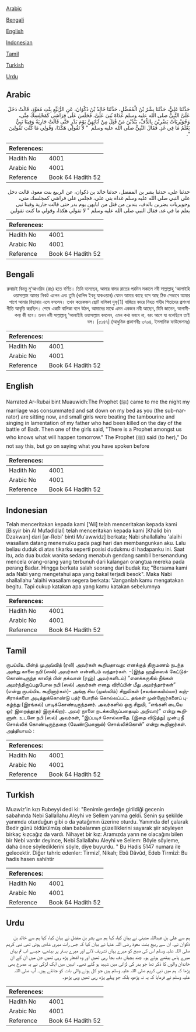 [Arabic](#arabic)

[Bengali](#bengali)

[English](#english)

[Indonesian](#indonesian)

[Tamil](#tamil)

[Turkish](#turkish)

[Urdu](#urdu)

## Arabic


<div dir="rtl" lang="ar" style={{fontSize:'larger',backgroundColor:'#f8f9fa',padding:20}}>
حَدَّثَنَا عَلِيٌّ، حَدَّثَنَا بِشْرُ بْنُ الْمُفَضَّلِ، حَدَّثَنَا خَالِدُ بْنُ ذَكْوَانَ، عَنِ الرُّبَيِّعِ بِنْتِ مُعَوِّذٍ، قَالَتْ دَخَلَ عَلَىَّ النَّبِيُّ صلى الله عليه وسلم غَدَاةَ بُنِيَ عَلَىَّ، فَجَلَسَ عَلَى فِرَاشِي كَمَجْلِسِكَ مِنِّي، وَجُوَيْرِيَاتٌ يَضْرِبْنَ بِالدُّفِّ، يَنْدُبْنَ مَنْ قُتِلَ مِنْ آبَائِهِنَّ يَوْمَ بَدْرٍ حَتَّى قَالَتْ جَارِيَةٌ وَفِينَا نَبِيٌّ يَعْلَمُ مَا فِي غَدٍ‏.‏ فَقَالَ النَّبِيُّ صلى الله عليه وسلم ‏ "‏ لاَ تَقُولِي هَكَذَا، وَقُولِي مَا كُنْتِ تَقُولِينَ ‏"‏‏.‏
</div>
<div style={{backgroundColor:'#f8f9fa',padding:20, marginBottom: 10}}><table> <thead> <tr> <th>References:</th> <th></th> </tr> </thead> <tbody><tr><td>Hadith No</td><td>4001</td></tr><tr><td>Arabic No</td><td>4001</td></tr><tr><td>Reference</td><td>Book 64 Hadith 52</td></tr></tbody></table></div>


<div dir="rtl" lang="ar" style={{fontSize:'larger',backgroundColor:'#f8f9fa',padding:20}}>
حدثنا علي، حدثنا بشر بن المفضل، حدثنا خالد بن ذكوان، عن الربيع بنت معوذ، قالت دخل على النبي صلى الله عليه وسلم غداة بني على، فجلس على فراشي كمجلسك مني، وجويريات يضربن بالدف، يندبن من قتل من ابايهن يوم بدر حتى قالت جارية وفينا نبي يعلم ما في غد. فقال النبي صلى الله عليه وسلم " لا تقولي هكذا، وقولي ما كنت تقولين
</div>
<div style={{backgroundColor:'#f8f9fa',padding:20, marginBottom: 10}}><table> <thead> <tr> <th>References:</th> <th></th> </tr> </thead> <tbody><tr><td>Hadith No</td><td>4001</td></tr><tr><td>Arabic No</td><td>4001</td></tr><tr><td>Reference</td><td>Book 64 Hadith 52</td></tr></tbody></table></div>

## Bengali


<div dir="rtl" lang="bn" style={{fontSize:'larger',backgroundColor:'#f8f9fa',padding:20}}>
রুবায়ই বিনতু মু‘আওয়িয (রাঃ) হতে বর্ণিত। তিনি বলেছেন, আমার বাসর রাতের পরদিন সকালে নবী সাল্লাল্লাহু ‘আলাইহি ওয়াসাল্লাম আমার নিকট এলেন এবং তুমি (খালিদ ইবনু যাকওয়ান) যেমন আমার কাছে বসে আছ ঠিক সেভাবে আমার পাশে আমার বিছানায় এসে বসলেন। তখন কয়েকজন ছোট বালিকা দুফ্[1] বাজিয়ে বদরে নিহত শহীদ পিতাদের প্রশংসা গীতি আবৃত্তি করছিল। শেষে একটি বালিকা বলে উঠল, আমাদের মাঝে এমন একজন নবী আছেন, যিনি জানেন, আগামীকল্য কী হবে। তখন নবী সাল্লাল্লাহু ‘আলাইহি ওয়াসাল্লাম বললেন, এমন কথা বলবে না, বরং আগে যা বলেছিলে তাই বল। [৫১৪৭] (আধুনিক প্রকাশনীঃ ৩৭০৪, ইসলামিক ফাউন্ডেশনঃ)
</div>
<div style={{backgroundColor:'#f8f9fa',padding:20, marginBottom: 10}}><table> <thead> <tr> <th>References:</th> <th></th> </tr> </thead> <tbody><tr><td>Hadith No</td><td>4001</td></tr><tr><td>Arabic No</td><td>4001</td></tr><tr><td>Reference</td><td>Book 64 Hadith 52</td></tr></tbody></table></div>

## English


<div dir="ltr" lang="en" style={{fontSize:'larger',backgroundColor:'#f8f9fa',padding:20}}>
Narrated Ar-Rubai bint Muauwidh:The Prophet (ﷺ) came to me the night my marriage was consummated and sat down on my bed as you (the sub-narrator) are sitting now, and small girls were beating the tambourine and singing in lamentation of my father who had been killed on the day of the battle of Badr. Then one of the girls said, "There is a Prophet amongst us who knows what will happen tomorrow." The Prophet (ﷺ) said (to her)," Do not say this, but go on saying what you have spoken before
</div>
<div style={{backgroundColor:'#f8f9fa',padding:20, marginBottom: 10}}><table> <thead> <tr> <th>References:</th> <th></th> </tr> </thead> <tbody><tr><td>Hadith No</td><td>4001</td></tr><tr><td>Arabic No</td><td>4001</td></tr><tr><td>Reference</td><td>Book 64 Hadith 52</td></tr></tbody></table></div>

## Indonesian


<div dir="ltr" lang="id" style={{fontSize:'larger',backgroundColor:'#f8f9fa',padding:20}}>
Telah menceritakan kepada kami ['Ali] telah menceritakan kepada kami [Bisyir bin Al Mufadldlal] telah menceritakan kepada kami [Khalid bin Dzakwan] dari [ar-Robi' binti Mu'awwidz] berkata; Nabi shallallahu 'alaihi wasallam datang menemuiku pada pagi hari dan membangunkan aku. Lalu beliau duduk di atas tikarku seperti posisi dudukmu di hadapanku ini. Saat itu, ada dua budak wanita sedang menabuh gendang sambil bersenandung mencela orang-orang yang terbunuh dari kalangan orangtua mereka pada perang Badar. Hingga berkata salah seorang dari budak itu; "Bersama kami ada Nabi yang mengetahui apa yang bakal terjadi besok". Maka Nabi shallallahu 'alaihi wasallam segera berkata: "Janganlah kamu mengatakan begitu. Tapi cukup katakan apa yang kamu katakan sebelumnya
</div>
<div style={{backgroundColor:'#f8f9fa',padding:20, marginBottom: 10}}><table> <thead> <tr> <th>References:</th> <th></th> </tr> </thead> <tbody><tr><td>Hadith No</td><td>4001</td></tr><tr><td>Arabic No</td><td>4001</td></tr><tr><td>Reference</td><td>Book 64 Hadith 52</td></tr></tbody></table></div>

## Tamil


<div dir="ltr" lang="ta" style={{fontSize:'larger',backgroundColor:'#f8f9fa',padding:20}}>
ருபய்யிஉ பின்த் முஅவ்வித் (ரலி) அவர்கள் கூறியதாவது: எனக்குத் திருமணம் நடந்த அன்று காலை நபி (ஸல்) அவர்கள் என்னிடம் வந்தார்கள். -(இந்த ஹதீஸைக் கேட்டுக்கொண்டிருந்த காலித் பின் தக்வான் (ரஹ்) அவர்களிடம்) “எனக்கருகில் நீங்கள் அமர்ந்திருப்பதுபோல நபி (ஸல்) அவர்கள் எனது விரிப்பின் மீது அமர்ந்தார்கள்” (என்று ருபய்யிஉ கூறினார்கள்)- அங்கு சில (முஸ்லிம்) சிறுமிகள் (சலங்கையில்லா) கஞ்சிராக்களை அடித்துக்கொண்டு பத்ர் போரில் கொல்லப்பட்ட தங்கள் முன்னோர்களைப் புகழ்ந்து (இரங்கல்) பாடிக்கொண்டிருந்தனர். அவர்களில் ஒரு சிறுமி, “எங்களி டையே ஓர் இறைத்தூதர் இருக்கிறார். அவர் நாளை நடக்கவிருப்பதையும் அறிவார்” என்று கூறினாள். உடனே நபி (ஸல்) அவர்கள், “இப்படிச் சொல்லாதே. (இதை விடுத்து) முன்பு நீ சொல்லிக் கொண்டிருந்ததை (வேண்டுமானால்) சொல்லிக்கொள்” என்று கூறினார்கள். அத்தியாயம் :
</div>
<div style={{backgroundColor:'#f8f9fa',padding:20, marginBottom: 10}}><table> <thead> <tr> <th>References:</th> <th></th> </tr> </thead> <tbody><tr><td>Hadith No</td><td>4001</td></tr><tr><td>Arabic No</td><td>4001</td></tr><tr><td>Reference</td><td>Book 64 Hadith 52</td></tr></tbody></table></div>

## Turkish


<div dir="ltr" lang="tr" style={{fontSize:'larger',backgroundColor:'#f8f9fa',padding:20}}>
Muawiz'in kızı Rubeyyi dedi ki: "Benimle gerdeğe girildiği gecenin sabahında Nebi Sallallahu Aleyhi ve Sellem yanıma geldi. Senin şu şekilde yanımda oturduğun gibi o da yatağımın üzerine oturdu. Yanımda def çalarak Bedir günü öldürülmüş olan babalarının güzelliklerini sayarak şiir söyleyen birkaç kızcağız da vardı. Nihayet bir kız: Aramızda yarın ne olacağını bilen bir Nebi vardır deyince, Nebi Sallallahu Aleyhi ve Sellem: Böyle söyleme, daha önce söylediklerini söyle, diye buyurdu. " Bu Hadis 5147 numara ile gelecektir. Diğer tahric edenler: Tirmizî, Nikah; Ebû Dâvûd, Edeb Tirmîzî: Bu hadis hasen sahihtir
</div>
<div style={{backgroundColor:'#f8f9fa',padding:20, marginBottom: 10}}><table> <thead> <tr> <th>References:</th> <th></th> </tr> </thead> <tbody><tr><td>Hadith No</td><td>4001</td></tr><tr><td>Arabic No</td><td>4001</td></tr><tr><td>Reference</td><td>Book 64 Hadith 52</td></tr></tbody></table></div>

## Urdu


<div dir="rtl" lang="ur" style={{fontSize:'larger',backgroundColor:'#f8f9fa',padding:20}}>
ہم سے علی بن عبداللہ مدینی نے بیان کیا، کہا ہم سے بشر بن مفضل نے بیان کیا، کہا ہم سے خالد بن ذکوان نے، ان سے ربیع بنت معوذ رضی اللہ عنہا نے بیان کیا کہ جس رات میری شادی ہوئی تھی نبی کریم صلی اللہ علیہ وسلم اس کی صبح کو میرے یہاں تشریف لائے اور میرے بستر پر بیٹھے، جیسے اب تم یہاں میرے پاس بیٹھے ہوئے ہو۔ چند بچیاں دف بجا رہی تھیں اور وہ اشعار پڑھ رہی تھیں جن میں ان کے ان خاندان والوں کا ذکر تھا جو بدر کی لڑائی میں شہید ہو گئے تھے۔ انہیں میں ایک لڑکی نے یہ مصرع بھی پڑھا کہ ہم میں نبی کریم صلی اللہ علیہ وسلم ہیں جو کل ہونے والی بات کو جانتے ہیں۔ آپ صلی اللہ علیہ وسلم نے فرمایا کہ یہ نہ پڑھو، بلکہ جو پہلے پڑھ رہی تھیں وہی پڑھو۔
</div>
<div style={{backgroundColor:'#f8f9fa',padding:20, marginBottom: 10}}><table> <thead> <tr> <th>References:</th> <th></th> </tr> </thead> <tbody><tr><td>Hadith No</td><td>4001</td></tr><tr><td>Arabic No</td><td>4001</td></tr><tr><td>Reference</td><td>Book 64 Hadith 52</td></tr></tbody></table></div>